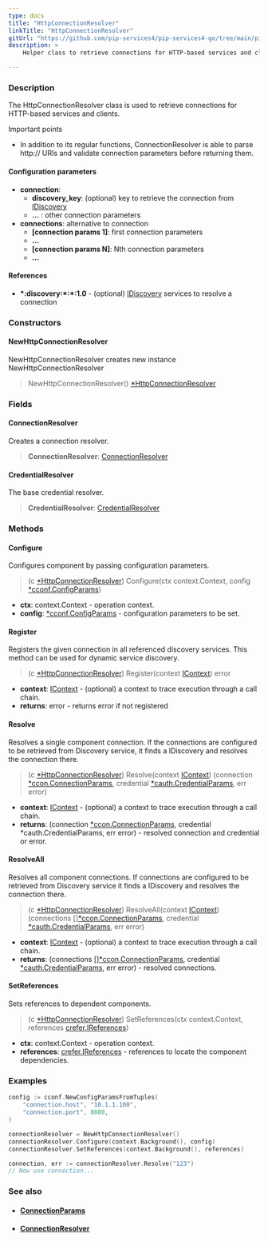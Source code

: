 ```yaml
---
type: docs
title: "HttpConnectionResolver"
linkTitle: "HttpConnectionResolver"
gitUrl: "https://github.com/pip-services4/pip-services4-go/tree/main/pip-services4-config-go"
description: >
    Helper class to retrieve connections for HTTP-based services and clients.

---
```


### Description

The HttpConnectionResolver class is used to retrieve connections for HTTP-based services and clients.

Important points

- In addition to its regular functions, ConnectionResolver is able to parse http:// URIs and validate connection parameters before returning them.

#### Configuration parameters

- **connection**:    
    - **discovery_key**: (optional) key to retrieve the connection from [IDiscovery](../../../config/connect/idiscovery)
    - **...** : other connection parameters
- **connections**: alternative to connection
    - **[connection params 1]**: first connection parameters
    -  **...**
    - **[connection params N]**: Nth connection parameters
    -  **...**


#### References

- **\*:discovery:\*:\*:1.0** - (optional) [IDiscovery](../../../config/connect/idiscovery) services to resolve a connection

### Constructors

#### NewHttpConnectionResolver
NewHttpConnectionResolver creates new instance NewHttpConnectionResolver

> NewHttpConnectionResolver() [*HttpConnectionResolver]()


### Fields

<span class="hide-title-link">

#### ConnectionResolver
Creates a connection resolver.
> **ConnectionResolver**: [ConnectionResolver](../../../config/connect/connection_resolver)

#### CredentialResolver
The base credential resolver.
> **CredentialResolver**: [CredentialResolver](../../../config/auth/credential_resolver)

</span>


### Methods

#### Configure
Configures component by passing configuration parameters.

> (c [*HttpConnectionResolver]()) Configure(ctx context.Context, config [*cconf.ConfigParams](../../../components/config/config_params))

- **ctx**: context.Context - operation context.
- **config**: [*cconf.ConfigParams](../../../components/config/config_params) - configuration parameters to be set.


#### Register
Registers the given connection in all referenced discovery services. This method can be used for dynamic service discovery.

> (c [*HttpConnectionResolver]()) Register(context [IContext](../../../components/context/icontext)) error

- **context**: [IContext](../../../components/context/icontext) - (optional) a context to trace execution through a call chain.
- **returns**: error - returns error if not registered

#### Resolve
Resolves a single component connection. If the connections are configured to be retrieved from Discovery service,
it finds a IDiscovery and resolves the connection there.

> (c [*HttpConnectionResolver]()) Resolve(context [IContext](../../../components/context/icontext)) (connection [*ccon.ConnectionParams](../../../config/connect/connection_params), credential [*cauth.CredentialParams](../../../config/auth/credential_params), err error)

- **context**: [IContext](../../../components/context/icontext) - (optional) a context to trace execution through a call chain.
- **returns**: (connection [*ccon.ConnectionParams](../../../config/connect/connection_params), credential *cauth.CredentialParams, err error) - resolved connection and credential or error.


#### ResolveAll
Resolves all component connections. If connections are configured to be retrieved from Discovery service it finds a IDiscovery and resolves the connection there.

> (c [*HttpConnectionResolver]()) ResolveAll(context [IContext](../../../components/context/icontext)) (connections [][*ccon.ConnectionParams](../../../config/connect/connection_params), credential [*cauth.CredentialParams](../../../config/auth/credential_params), err error)

- **context**: [IContext](../../../components/context/icontext) - (optional) a context to trace execution through a call chain.
- **returns**: (connections [][*ccon.ConnectionParams](../../../config/connect/connection_params), credential [*cauth.CredentialParams](../../../config/auth/credential_params), err error) - resolved connections.


#### SetReferences
Sets references to dependent components.

> (c [*HttpConnectionResolver]()) SetReferences(ctx context.Context, references [crefer.IReferences](../../../components/refer/ireferences))

- **ctx**: context.Context - operation context.
- **references**: [crefer.IReferences](../../../commons/refer/ireferences) - references to locate the component dependencies.

### Examples

```go
config := cconf.NewConfigParamsFromTuples(
	"connection.host", "10.1.1.100",
	"connection.port", 8080,
)

connectionResolver = NewHttpConnectionResolver()
connectionResolver.Configure(context.Background(), config)
connectionResolver.SetReferences(context.Background(), references)

connection, err := connectionResolver.Resolve("123")
// Now use connection...
```


### See also
- #### [ConnectionParams](../../../config/connect/connection_params)
- #### [ConnectionResolver](../../../config/connect/connection_resolver)

